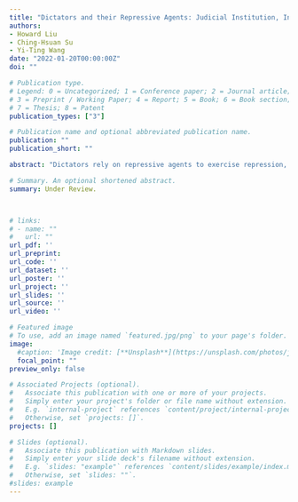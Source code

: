 ```yaml
---
title: "Dictators and their Repressive Agents: Judicial Institution, Information Screening, and State Repression"
authors:
- Howard Liu
- Ching-Hsuan Su
- Yi-Ting Wang
date: "2022-01-20T00:00:00Z"
doi: ""

# Publication type.
# Legend: 0 = Uncategorized; 1 = Conference paper; 2 = Journal article;
# 3 = Preprint / Working Paper; 4 = Report; 5 = Book; 6 = Book section;
# 7 = Thesis; 8 = Patent
publication_types: ["3"]

# Publication name and optional abbreviated publication name.
publication: ""
publication_short: ""

abstract: "Dictators rely on repressive agents to exercise repression, but the role of agents is often overlooked under the unitary state actor assumption. This study challenges this assumption and considers an important but understudied agent, the court, and how the principal-agent relationship between the ruler and judges impacts the supply of repression. We argue that in the coercive hierarchy courts serve as a critical information filter that controls information (e.g., dissident cases) flow upwards to the ruler. When dissent increases and the quantity of information overloads the ruler, judges are often empowered to control information quality and only submit more threatening cases for ruler’s review to increase decision-making efficiency. However, this empowerment creates a moral hazard problem that encourages judges to cheat by reducing cases qualified for review to avoid decision rejection and sanctions, ultimately hurting rulers' control over the judiciary and undermining repression. Using declassified archives documenting the judicial process of repression in authoritarian Taiwan with a regression discontinuity design, we find that when the president only reviews dissent cases above a severity threshold due to rising review demands, judges become significantly less likely to sentence dissidents above that threshold. We also find evidence that this distorted behavior is driven by judges' fear of sanctions when the president rejects their decisions and punishes them after review. These findings shed new light on the role of judiciaries in dictatorships and its impact on repression."

# Summary. An optional shortened abstract.
summary: Under Review.



# links:
# - name: ""
#   url: ""
url_pdf: ''
url_preprint:
url_code: ''
url_dataset: ''
url_poster: ''
url_project: ''
url_slides: ''
url_source: ''
url_video: ''

# Featured image
# To use, add an image named `featured.jpg/png` to your page's folder.
image:
  #caption: 'Image credit: [**Unsplash**](https://unsplash.com/photos/jdD8gXaTZsc)'
  focal_point: ""
preview_only: false

# Associated Projects (optional).
#   Associate this publication with one or more of your projects.
#   Simply enter your project's folder or file name without extension.
#   E.g. `internal-project` references `content/project/internal-project/index.md`.
#   Otherwise, set `projects: []`.
projects: []

# Slides (optional).
#   Associate this publication with Markdown slides.
#   Simply enter your slide deck's filename without extension.
#   E.g. `slides: "example"` references `content/slides/example/index.md`.
#   Otherwise, set `slides: ""`.
#slides: example
---
```


